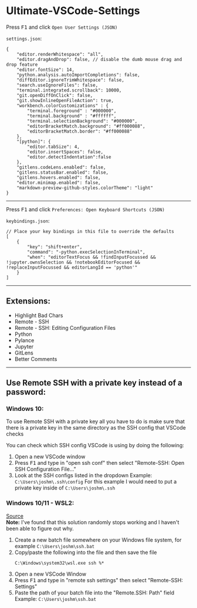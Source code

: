 # Ultimate-VSCode-Settings
Press <kbd>F1</kbd> and click `Open User Settings (JSON)`

`settings.json`:
```
{
    "editor.renderWhitespace": "all",
    "editor.dragAndDrop": false, // disable the dumb mouse drag and drop feature
    "editor.fontSize": 14,
    "python.analysis.autoImportCompletions": false,
    "diffEditor.ignoreTrimWhitespace": false,
    "search.useIgnoreFiles": false,
    "terminal.integrated.scrollback": 10000,
    "git.openDiffOnClick": false,
    "git.showInlineOpenFileAction": true,
    "workbench.colorCustomizations" : {
        "terminal.foreground" : "#000000",
        "terminal.background" : "#ffffff",
        "terminal.selectionBackground": "#000000",
        "editorBracketMatch.background": "#ff000088",
        "editorBracketMatch.border": "#ff000088"
    },
    "[python]": {
        "editor.tabSize": 4,
        "editor.insertSpaces": false,
        "editor.detectIndentation":false
    },
    "gitlens.codeLens.enabled": false,
    "gitlens.statusBar.enabled": false,
    "gitlens.hovers.enabled": false,
    "editor.minimap.enabled": false,
    "markdown-preview-github-styles.colorTheme": "light"
}
```

---
Press <kbd>F1</kbd> and click `Preferences: Open Keyboard Shortcuts (JSON)`

`keybindings.json`:
```
// Place your key bindings in this file to override the defaults
[
    {
        "key": "shift+enter",
        "command": "-python.execSelectionInTerminal",
        "when": "editorTextFocus && !findInputFocussed && !jupyter.ownsSelection && !notebookEditorFocused && !replaceInputFocussed && editorLangId == 'python'"
    }
]
```

---

## Extensions:
- Highlight Bad Chars
- Remote - SSH
- Remote - SSH: Editing Configuration Files
- Python
- Pylance
- Jupyter
- GitLens
- Better Comments

---

## Use Remote SSH with a private key instead of a password:

### Windows 10:
To use Remote SSH with a private key all you have to do is make sure that there is a private key in the same directory as the SSH config that VSCode checks

You can check which SSH config VSCode is using by doing the following:
1. Open a new VSCode window
2. Press <kbd>F1</kbd> and type in "open ssh conf" then select "Remote-SSH: Open SSH Configuration File..."
3. Look at the SSH configs listed in the dropdown
    Example: `C:\Users\joshm\.ssh\config`
    For this example I would need to put a private key inside of `C:\Users\joshm\.ssh`

### Windows 10/11 - WSL2:
[Source](https://stackoverflow.com/a/66048792)<br>
**Note:** I've found that this solution randomly stops working and I haven't been able to figure out why.
1. Create a new batch file somewhere on your Windows file system, for example `C:\Users\joshm\ssh.bat`
2. Copy/paste the following into the file and then save the file
    ```
    C:\Windows\system32\wsl.exe ssh %*
    ```
3. Open a new VSCode Window
4. Press <kbd>F1</kbd> and type in "remote ssh settings" then select "Remote-SSH: Settings"
5. Paste the path of your batch file into the "Remote.SSH: Path" field
    Example: `C:\Users\joshm\ssh.bat`
